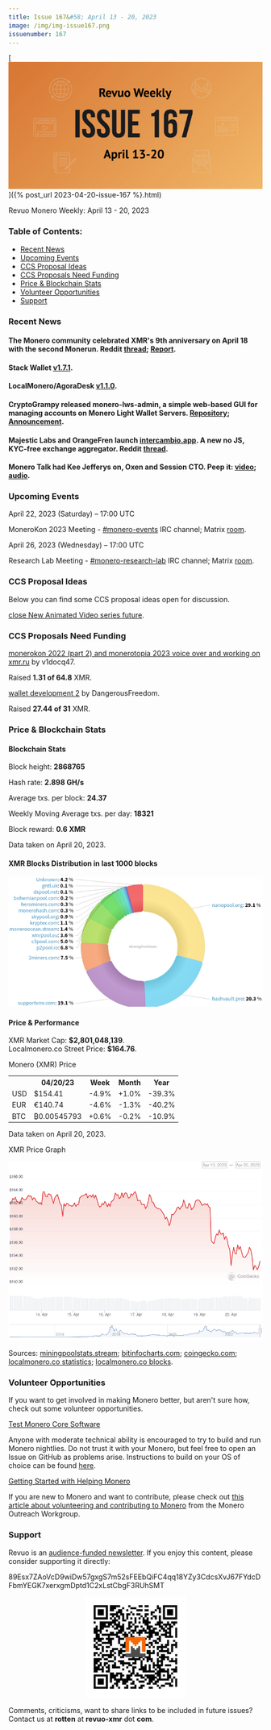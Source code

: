 ```yaml
---
title: Issue 167&#58; April 13 - 20, 2023
image: /img/img-issue167.png
issuenumber: 167
---
```

[<img src="/img/img-issue167.png" alt="Revuo Monero Weekly #167 Slide" class="img-lead">]({% post_url 2023-04-20-issue-167 %}.html)

<p class="text-lead">Revuo Monero Weekly: April 13 - 20, 2023</p>
<!--more-->

<h3>Table of Contents:</h3>
<ul class="contents">
    <li><a href="#news">Recent News</a></li>
    <li><a href="#events">Upcoming Events</a></li>
    <li><a href="#ideas">CCS Proposal Ideas</a></li>
    <li><a href="#proposals">CCS Proposals Need Funding</a></li>
    <li><a href="#stats">Price & Blockchain Stats</a></li>
    <li><a href="#volunteer">Volunteer Opportunities</a></li>
    <li><a href="#support">Support</a></li>
</ul>

<h3 id="news">Recent News</h3>

<div class="newsbyte">
    <h4>The Monero community celebrated XMR's 9th anniversary on April 18 with the second Monerun. Reddit <a href="https://teddit.adminforge.de/r/CryptoCurrency/comments/12kpj7n/the_monerun_anniversary/" target="_blank">thread</a>; <a href="https://teddit.adminforge.de/r/Monero/comments/12qajv6/monerorun_2023_the_result_of_the_public_audit_of/" target="_blank">Report</a>.</h4>
</div>

<div class="newsbyte">
    <h4>Stack Wallet <a href="https://github.com/cypherstack/stack_wallet/releases/tag/build_161" target="_blank">v1.7.1</a>.</h4>
</div>

<div class="newsbyte">
    <h4>LocalMonero/AgoraDesk <a href="https://github.com/AgoraDesk-LocalMonero/agoradesk-app-foss/releases/tag/v1.1.0" target="_blank">v1.1.0</a>.</h4>
</div>

<div class="newsbyte">
    <h4>CryptoGrampy released monero-lws-admin, a simple web-based GUI for managing accounts on Monero Light Wallet Servers. <a href="https://github.com/CryptoGrampy/monero-lws-admin" target="_blank">Repository</a>; <a href="https://nitter.net/CryptoGrampy/status/1649090259488231424" target="_blank">Announcement</a>.</h4>
</div>

<div class="newsbyte">
    <h4>Majestic Labs and OrangeFren launch <a href="https://intercambio.app/" target="_blank">intercambio.app</a>. A new no JS, KYC-free exchange aggregator. Reddit <a href="https://teddit.adminforge.de/r/Monero/comments/12kvqw6/intercambioapp_new_privacyfirst_no_js_no_kyc/" target="_blank">thread</a>.</h4>
</div>

<div class="newsbyte">
    <h4>Monero Talk had Kee Jefferys on, Oxen and Session CTO. Peep it: <a href="https://piped.adminforge.de/watch?v=T6aHqXRp2fc" target="_blank">video</a>; <a href="https://www.monerotalk.live/oxen-session-and-monero-with-kee-jefferys" target="_blank">audio</a>.</h4>
</div>

<h3 id="events">Upcoming Events</h3>

<div class="event">
    <p class="date" markdown="1">April 22, 2023 (Saturday) – 17:00 UTC</p>
    <p markdown="1">MoneroKon 2023 Meeting - <a href="irc://irc.libera.chat/#monero-events" target="_blank">#monero-events</a> IRC channel; Matrix <a href="https://matrix.to/#/#monero-events:monero.social" target="_blank">room</a>.</p>
</div>

<div class="event">
    <p class="date" markdown="1">April 26, 2023 (Wednesday) – 17:00 UTC</p>
    <p markdown="1">Research Lab Meeting - <a href="irc://irc.libera.chat/#monero-research-lab" target="_blank">#monero-research-lab</a> IRC channel; Matrix <a href="https://matrix.to/#/#monero-research-lab:monero.social" target="_blank">room</a>.</p>
</div>

<h3 id="ideas">CCS Proposal Ideas</h3>

<p>Below you can find some CCS proposal ideas open for discussion.</p>

<div class="proposal">
<p><a href="https://repo.getmonero.org/monero-project/ccs-proposals/-/merge_requests/379" target="_blank">close New Animated Video series future</a>.</p>
</div>

<h3 id="proposals">CCS Proposals Need Funding</h3>

<div class="proposal">
    <p><a href="https://ccs.getmonero.org/proposals/v1docq47-monerokon-part-2-and-monerotopia-2023-voice-over-and-working-on-xmr.ru.html" target="_blank">monerokon 2022 (part 2) and monerotopia 2023 voice over and working on xmr.ru</a> by v1docq47.</p>
    <p>Raised <b>1.31 of 64.8</b> XMR.</p>
</div>

<div class="proposal">
    <p><a href="https://ccs.getmonero.org/proposals/df-wallet-development-2.html" target="_blank">wallet development 2</a> by DangerousFreedom.</p>
    <p>Raised <b>27.44 of 31</b> XMR.</p>
</div>

<h3 id="stats">Price & Blockchain Stats</h3>

<h4 class="stat">Blockchain Stats</h4>

<div class="bcstats">
    <p>Block height: <b>2868765</b></p>
    <p>Hash rate: <b>2.898 GH/s</b></p>
    <p>Average txs. per block: <b>24.37</b></p>
    <p>Weekly Moving Average txs. per day: <b>18321</b></p>
    <p>Block reward: <b>0.6 XMR</b></p>
</div>
<p class="note">Data taken on April 20, 2023.</p>

<h4 class="stat">XMR Blocks Distribution in last 1000 blocks</h4>
<p><img src="/img/hashrate-pool-distribution-0420.png" alt="Hashrate Pool Distribution Pie Chart"/></p>

<h4 class="stat" id="price-stat">Price & Performance</h4>

<div class="price-intro">XMR Market Cap: <b>$2,801,048,139</b>.<br/>Localmonero.co Street Price: <b>$164.76</b>.</div>

<p class="table-title">Monero (XMR) Price</p>
<table class="price-table">
  <tr class="row1">
    <th></th>
    <th>04/20/23</th>
    <th>Week</th>
    <th>Month</th>
    <th>Year</th>
  </tr>
  <tr>
    <td data-th="XMR to">USD</td>
    <td data-th="04/20/23">$154.41</td>
    <td data-th="Week" class="red">-4.9%</td>
    <td data-th="Month" class="green">+1.0%</td>
    <td data-th="Year" class="red">-39.3%</td>
  </tr>
  <tr class="row3">
    <td data-th="XMR to">EUR</td>
    <td data-th="04/20/23">€140.74</td>
    <td data-th="Week" class="red">-4.6%</td>
    <td data-th="Month" class="red">-1.3%</td>
    <td data-th="Year" class="red">-40.2%</td>
  </tr>
  <tr>
    <td data-th="XMR to">BTC</td>
    <td data-th="04/20/23">₿0.00545793</td>
    <td data-th="Week" class="green">+0.6%</td>
    <td data-th="Month" class="red">-0.2%</td>
    <td data-th="Year" class="red">-10.9%</td>
  </tr>
</table>
<p class="note">Data taken on April 20, 2023.</p>

<p class="table-title">XMR Price Graph</p>

![XMR Price Graph 04/13/23-04/20/23](/img/weekly-chart-0420.png "XMR Price Graph 04/13/23-04/20/23")

Sources: <a href="https://miningpoolstats.stream/monero" target="_blank">miningpoolstats.stream</a>; <a href="https://bitinfocharts.com/monero/" target="_blank">bitinfocharts.com</a>; <a href="https://www.coingecko.com/en/coins/monero" target="_blank">coingecko.com</a>; <a href="https://localmonero.co/statistics" target="_blank">localmonero.co statistics</a>; <a href="https://localmonero.co/blocks" target="_blank">localmonero.co blocks</a>.

<h3 id="volunteer">Volunteer Opportunities</h3>

<p>If you want to get involved in making Monero better, but aren't sure how, check out some volunteer opportunities.</p>

<div class="newsbyte">
    <p class="date"><a href="https://github.com/monero-project/monero" target="_blank">Test Monero Core Software</a></p>
    <p>Anyone with moderate technical ability is encouraged to try to build and run Monero nightlies. Do not trust it with your Monero, but feel free to open an Issue on GitHub as problems arise. Instructions to build on your OS of choice can be found <a href="https://github.com/monero-project/monero#compiling-monero-from-source" target="_blank">here</a>. </p>
</div>

<div class="newsbyte">
    <p class="date"><a href="https://github.com/monero-project/monero" target="_blank">Getting Started with Helping Monero</a></p>
    <p>If you are new to Monero and want to contribute, please check out <a href="https://www.monerooutreach.org/stories/getting-started-helping-monero.php" target="_blank">this article about volunteering and contributing to Monero</a> from the Monero Outreach Workgroup. </p>
</div>

<h3 id="support">Support</h3>

<p markdown="1">Revuo is an <a href="https://revuo-xmr.com/support/">audience-funded newsletter</a>. If you enjoy this content, please consider supporting it directly:</p>

<p class="address" markdown="1">89Esx7ZAoVcD9wiDw57gxgS7m52sFEEbQiFC4qq18YZy3CdcsXvJ67FYdcDFbmYEGK7xerxgmDptd1C2xLstCbgF3RUhSMT</p>

<p><center><a href="monero:89Esx7ZAoVcD9wiDw57gxgS7m52sFEEbQiFC4qq18YZy3CdcsXvJ67FYdcDFbmYEGK7xerxgmDptd1C2xLstCbgF3RUhSMT" class="qr"><img src="/img/donate-monero.jpg" style="max-width: 200px;"/></a></center></p>

Comments, criticisms, want to share links to be included in future issues? Contact us at **rotten** at **revuo-xmr** dot **com**.
